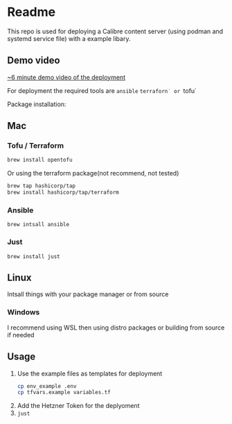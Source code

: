 # Readme

This repo is used for deploying a Calibre content server (using podman and systemd
service file) with a example libary.

## Demo video

[~6 minute demo video of the deployment](./demo/demo.webm)

For deployment the required tools are `ansible` `terraforn˙ or `tofu˙

Package installation:

## Mac

### Tofu / Terraform
```zsh
brew install opentofu
```
Or using the terraform package(not recommend, not tested)
```zsh
brew tap hashicorp/tap
brew install hashicorp/tap/terraform  
```

### Ansible
`brew intsall ansible`

### Just 
`brew install just`
## Linux

Intsall things with your package manager or from source

### Windows 

I recommend using WSL then using distro packages or building from source if
needed

## Usage

1. Use the example files as templates for deployment
   ```sh
   cp env_example .env
   cp tfvars.example variables.tf
   ```
2. Add the Hetzner Token for the deplyoment
3. `just`
